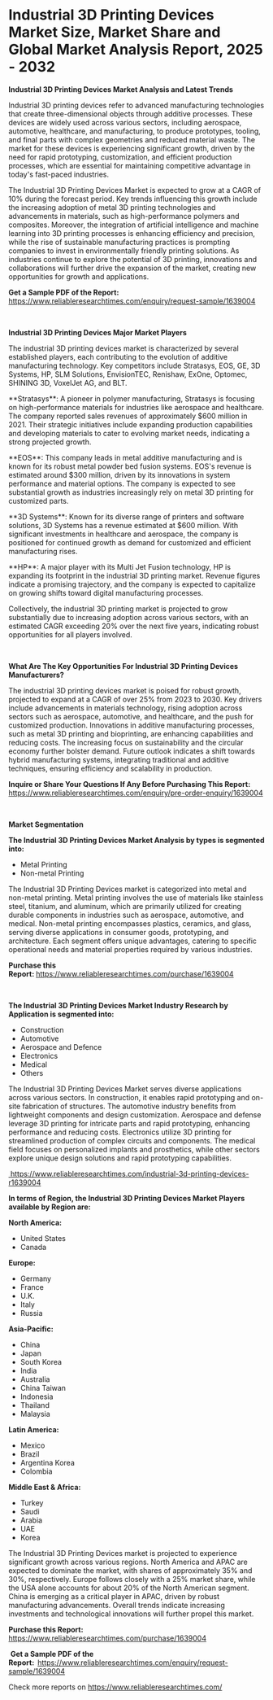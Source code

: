 <p><h1>Industrial 3D Printing Devices Market Size, Market Share and Global Market Analysis Report, 2025 - 2032</h1></p><p><strong>Industrial 3D Printing Devices Market Analysis and Latest Trends</strong></p>
<p><p>Industrial 3D printing devices refer to advanced manufacturing technologies that create three-dimensional objects through additive processes. These devices are widely used across various sectors, including aerospace, automotive, healthcare, and manufacturing, to produce prototypes, tooling, and final parts with complex geometries and reduced material waste. The market for these devices is experiencing significant growth, driven by the need for rapid prototyping, customization, and efficient production processes, which are essential for maintaining competitive advantage in today's fast-paced industries.</p><p>The Industrial 3D Printing Devices Market is expected to grow at a CAGR of 10% during the forecast period. Key trends influencing this growth include the increasing adoption of metal 3D printing technologies and advancements in materials, such as high-performance polymers and composites. Moreover, the integration of artificial intelligence and machine learning into 3D printing processes is enhancing efficiency and precision, while the rise of sustainable manufacturing practices is prompting companies to invest in environmentally friendly printing solutions. As industries continue to explore the potential of 3D printing, innovations and collaborations will further drive the expansion of the market, creating new opportunities for growth and applications.</p></p>
<p><strong>Get a Sample PDF of the Report:&nbsp;</strong> <a href="https://www.reliableresearchtimes.com/enquiry/request-sample/1639004?utm_campaign=2007&utm_medium=2&utm_source=Github&utm_content=ia&utm_term=23032025&utm_id=industrial-3d-printing-devices">https://www.reliableresearchtimes.com/enquiry/request-sample/1639004</a></p>
<p>&nbsp;</p>
<p><strong>Industrial 3D Printing Devices Major Market Players</strong></p>
<p><p>The industrial 3D printing devices market is characterized by several established players, each contributing to the evolution of additive manufacturing technology. Key competitors include Stratasys, EOS, GE, 3D Systems, HP, SLM Solutions, EnvisionTEC, Renishaw, ExOne, Optomec, SHINING 3D, VoxelJet AG, and BLT.</p><p>**Stratasys**: A pioneer in polymer manufacturing, Stratasys is focusing on high-performance materials for industries like aerospace and healthcare. The company reported sales revenues of approximately $600 million in 2021. Their strategic initiatives include expanding production capabilities and developing materials to cater to evolving market needs, indicating a strong projected growth.</p><p>**EOS**: This company leads in metal additive manufacturing and is known for its robust metal powder bed fusion systems. EOS's revenue is estimated around $300 million, driven by its innovations in system performance and material options. The company is expected to see substantial growth as industries increasingly rely on metal 3D printing for customized parts.</p><p>**3D Systems**: Known for its diverse range of printers and software solutions, 3D Systems has a revenue estimated at $600 million. With significant investments in healthcare and aerospace, the company is positioned for continued growth as demand for customized and efficient manufacturing rises.</p><p>**HP**: A major player with its Multi Jet Fusion technology, HP is expanding its footprint in the industrial 3D printing market. Revenue figures indicate a promising trajectory, and the company is expected to capitalize on growing shifts toward digital manufacturing processes.</p><p>Collectively, the industrial 3D printing market is projected to grow substantially due to increasing adoption across various sectors, with an estimated CAGR exceeding 20% over the next five years, indicating robust opportunities for all players involved.</p></p>
<p>&nbsp;</p>
<p><strong>What Are The Key Opportunities For Industrial 3D Printing Devices Manufacturers?</strong></p>
<p><p>The industrial 3D printing devices market is poised for robust growth, projected to expand at a CAGR of over 25% from 2023 to 2030. Key drivers include advancements in materials technology, rising adoption across sectors such as aerospace, automotive, and healthcare, and the push for customized production. Innovations in additive manufacturing processes, such as metal 3D printing and bioprinting, are enhancing capabilities and reducing costs. The increasing focus on sustainability and the circular economy further bolster demand. Future outlook indicates a shift towards hybrid manufacturing systems, integrating traditional and additive techniques, ensuring efficiency and scalability in production.</p></p>
<p><strong>Inquire or Share Your Questions If Any Before Purchasing This Report:</strong> <a href="https://www.reliableresearchtimes.com/enquiry/pre-order-enquiry/1639004?utm_campaign=2007&utm_medium=2&utm_source=Github&utm_content=ia&utm_term=23032025&utm_id=industrial-3d-printing-devices">https://www.reliableresearchtimes.com/enquiry/pre-order-enquiry/1639004</a></p>
<p>&nbsp;</p>
<p><strong>Market Segmentation</strong></p>
<p><strong>The Industrial 3D Printing Devices Market Analysis by types is segmented into:</strong></p>
<p><ul><li>Metal Printing</li><li>Non-metal Printing</li></ul></p>
<p><p>The Industrial 3D Printing Devices market is categorized into metal and non-metal printing. Metal printing involves the use of materials like stainless steel, titanium, and aluminum, which are primarily utilized for creating durable components in industries such as aerospace, automotive, and medical. Non-metal printing encompasses plastics, ceramics, and glass, serving diverse applications in consumer goods, prototyping, and architecture. Each segment offers unique advantages, catering to specific operational needs and material properties required by various industries.</p></p>
<p><strong>Purchase this Report:&nbsp;</strong><a href="https://www.reliableresearchtimes.com/purchase/1639004?utm_campaign=2007&utm_medium=2&utm_source=Github&utm_content=ia&utm_term=23032025&utm_id=industrial-3d-printing-devices">https://www.reliableresearchtimes.com/purchase/1639004</a></p>
<p>&nbsp;</p>
<p><strong>The Industrial 3D Printing Devices Market Industry Research by Application is segmented into:</strong></p>
<p><ul><li>Construction</li><li>Automotive</li><li>Aerospace and Defence</li><li>Electronics</li><li>Medical</li><li>Others</li></ul></p>
<p><p>The Industrial 3D Printing Devices Market serves diverse applications across various sectors. In construction, it enables rapid prototyping and on-site fabrication of structures. The automotive industry benefits from lightweight components and design customization. Aerospace and defense leverage 3D printing for intricate parts and rapid prototyping, enhancing performance and reducing costs. Electronics utilize 3D printing for streamlined production of complex circuits and components. The medical field focuses on personalized implants and prosthetics, while other sectors explore unique design solutions and rapid prototyping capabilities.</p></p>
<p><a href="https://www.reliableresearchtimes.com/industrial-3d-printing-devices-r1639004?utm_campaign=2007&utm_medium=2&utm_source=Github&utm_content=ia&utm_term=23032025&utm_id=industrial-3d-printing-devices">&nbsp;https://www.reliableresearchtimes.com/industrial-3d-printing-devices-r1639004</a></p>
<p><strong>In terms of Region, the Industrial 3D Printing Devices Market Players available by Region are:</strong></p>
<p>
    <p> <strong> North America: </strong>
        <ul>
            <li>United States</li>
            <li>Canada</li>
        </ul>
        </p> 
    <p> <strong> Europe: </strong>
        <ul>
            <li>Germany</li>
            <li>France</li>
            <li>U.K.</li>
            <li>Italy</li>
            <li>Russia</li>
        </ul>
        </p> 
    <p> <strong> Asia-Pacific: </strong>
        <ul>
            <li>China</li>
            <li>Japan</li>
            <li>South Korea</li>
            <li>India</li>
            <li>Australia</li>
            <li>China Taiwan</li>
            <li>Indonesia</li>
            <li>Thailand</li>
            <li>Malaysia</li>
        </ul>
        </p> 
    <p> <strong> Latin America: </strong>
        <ul>
            <li>Mexico</li>
            <li>Brazil</li>
            <li>Argentina Korea</li>
            <li>Colombia</li>
        </ul>
        </p> 
    <p> <strong> Middle East & Africa: </strong>
        <ul>
            <li>Turkey</li>
            <li>Saudi</li>
            <li>Arabia</li>
            <li>UAE</li>
            <li>Korea</li>
        </ul>
    </p>
    </p>
<p><p>The Industrial 3D Printing Devices market is projected to experience significant growth across various regions. North America and APAC are expected to dominate the market, with shares of approximately 35% and 30%, respectively. Europe follows closely with a 25% market share, while the USA alone accounts for about 20% of the North American segment. China is emerging as a critical player in APAC, driven by robust manufacturing advancements. Overall trends indicate increasing investments and technological innovations will further propel this market.</p></p>
<p><strong>Purchase this Report: </strong><a href="https://www.reliableresearchtimes.com/purchase/1639004?utm_campaign=2007&utm_medium=2&utm_source=Github&utm_content=ia&utm_term=23032025&utm_id=industrial-3d-printing-devices">https://www.reliableresearchtimes.com/purchase/1639004</a></p>
<p>&nbsp;<strong>Get a Sample PDF of the Report:&nbsp;&nbsp;</strong><a href="https://www.reliableresearchtimes.com/enquiry/request-sample/1639004?utm_campaign=2007&utm_medium=2&utm_source=Github&utm_content=ia&utm_term=23032025&utm_id=industrial-3d-printing-devices">https://www.reliableresearchtimes.com/enquiry/request-sample/1639004</a></p>
<p><strong></strong></p>
<p>Check more reports on <a href="https://www.reliableresearchtimes.com/?utm_campaign=2007&utm_medium=2&utm_source=Github&utm_content=ia&utm_term=23032025&utm_id=industrial-3d-printing-devices">https://www.reliableresearchtimes.com/</a></p>